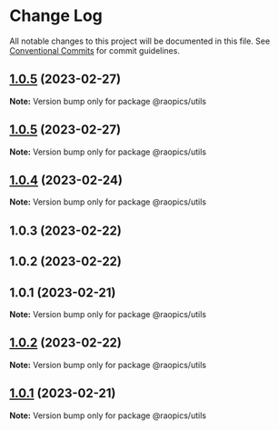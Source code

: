 # Change Log

All notable changes to this project will be documented in this file.
See [Conventional Commits](https://conventionalcommits.org) for commit guidelines.

## [1.0.5](https://github.com/meetqy/eagleuse/compare/@raopics/utils@1.0.4...@raopics/utils@1.0.5) (2023-02-27)

**Note:** Version bump only for package @raopics/utils

## [1.0.5](https://github.com/meetqy/eagleuse/compare/@raopics/utils@1.0.4...@raopics/utils@1.0.5) (2023-02-27)

**Note:** Version bump only for package @raopics/utils

## [1.0.4](https://github.com/meetqy/eagleuse/compare/@raopics/utils@1.0.3...@raopics/utils@1.0.4) (2023-02-24)

**Note:** Version bump only for package @raopics/utils

## 1.0.3 (2023-02-22)

## 1.0.2 (2023-02-22)

## 1.0.1 (2023-02-21)

**Note:** Version bump only for package @raopics/utils

## [1.0.2](https://github.com/meetqy/eagleuse/compare/v1.0.1...v1.0.2) (2023-02-22)

**Note:** Version bump only for package @raopics/utils

## [1.0.1](https://github.com/meetqy/eagleuse/compare/v0.0.1...v1.0.1) (2023-02-21)

**Note:** Version bump only for package @raopics/utils
